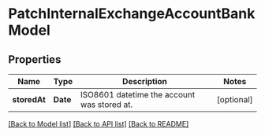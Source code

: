 # PatchInternalExchangeAccountBankModel

## Properties
Name | Type | Description | Notes
------------ | ------------- | ------------- | -------------
**storedAt** | **Date** | ISO8601 datetime the account was stored at. | [optional] 

[[Back to Model list]](../README.md#documentation-for-models) [[Back to API list]](../README.md#documentation-for-api-endpoints) [[Back to README]](../README.md)


